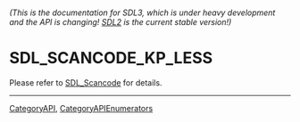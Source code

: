 ###### (This is the documentation for SDL3, which is under heavy development and the API is changing! [SDL2](https://wiki.libsdl.org/SDL2/) is the current stable version!)
# SDL_SCANCODE_KP_LESS

Please refer to [SDL_Scancode](SDL_Scancode) for details.

----
[CategoryAPI](CategoryAPI), [CategoryAPIEnumerators](CategoryAPIEnumerators)

